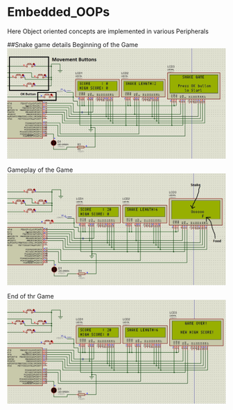 # Embedded_OOPs
Here Object oriented concepts are implemented in various Peripherals

##Snake game details
Beginning of the Game
![](Snake.X/pic1.jpg)

Gameplay of the Game
![](Snake.X/pic2.jpg)

End of thr Game
![](Snake.X/pic3.jpg) 